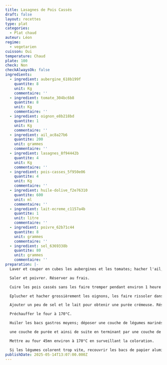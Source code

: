 ```yaml
---
title: Lasagnes de Pois Cassés
draft: false
layout: recettes
type: plat
categories:
  - Plat chaud
auteur: Léon
regime:
  - vegetarien
cuisson: Oui
temperature: Chaud
plate: 100
check: Non
checkAlwaysOk: false
ingredients:
  - ingredient: aubergine_618b199f
    quantite: 8
    unit: Kg
    commentaire: ''
  - ingredient: tomate_304bc6b8
    quantite: 8
    unit: Kg
    commentaire: ''
  - ingredient: oignon_e8b218bd
    quantite: 1
    unit: Kg
    commentaire: ''
  - ingredient: ail_ac8a27b6
    quantite: 200
    unit: grammes
    commentaire: ''
  - ingredient: lasagnes_8f94442b
    quantite: 4
    unit: Kg
    commentaire: ''
  - ingredient: pois-casses_5f950e06
    quantite: 4
    unit: Kg
    commentaire: ''
  - ingredient: huile-dolive_f2e76310
    quantite: 600
    unit: ml
    commentaire: ''
  - ingredient: lait-ecreme_c1157a4b
    quantite: 1
    unit: litre
    commentaire: ''
  - ingredient: poivre_62b71c44
    quantite: 8
    unit: grammes
    commentaire: ''
  - ingredient: sel_6369338b
    quantite: 80
    unit: grammes
    commentaire: ''
preparation: |-
  Laver et couper en cubes les aubergines et les tomates; hacher l'ail, mélanger le tout avec la moitié de l'huile d'olive

  Saler et poivrer. Réserver au frais.

  Cuire les pois cassés sans les faire tremper pendant environ 1 heure en enlevant l'écume régulièrement.

  Eplucher et hacher grossièrement les oignons, les faire rissoler dans le reste d'huile d'olive et ajouter les pois cassés.

  Ajouter un peu de sel et le lait pour obtenir une purée crémeuse. Réserver au chaud.

  Préchauffer le four à 170°C.

  Huiler les bacs gastros moyens; déposer une couche de légumes marinés puis une couche de pâte à lasagne puis

  une couche de purée et ainsi de suite en terminant par une couche de légumes qui apportera une texture grillée.

  Mettre au four 45mn environ à 170°C en surveillant la coloration.

  Si les légumes colorent trop vite, recouvrir les bacs de papier aluminium ou sulfurisé et poursuivre la cuisson.
publishDate: 2025-05-14T13:07:00.000Z
---
```

